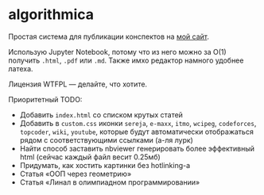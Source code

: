 # algorithmica

Простая система для публикации конспектов на [мой сайт](http://sereja.me/a/).

Использую Jupyter Notebook, потому что из него можно за O(1) получить `.html`, `.pdf` или `.md`. Также имхо редактор намного удобнее латеха.

Лицензия WTFPL — делайте, что хотите.

Приоритетный TODO:
* Добавить `index.html` со списком крутых статей
* Добавить в `custom.css` иконки `sereja`, `e-maxx`, `itmo`, `wcipeg`, `codeforces`, `topcoder`, `wiki`, `youtube`, которые будут автоматически отображаться рядом с соответствующими ссылками (а-ля лурк)
* Найти способ заставить nbviewer генерировать более эффективный html (сейчас каждый файл весит 0.25мб)
* Придумать, как хостить картинки без hotlinking-а
* Статья «ООП через геометрию»
* Статья «Линал в олимпиадном программировании»
